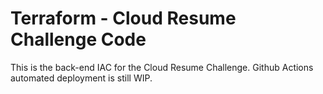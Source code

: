 # Terraform - Cloud Resume Challenge Code

This is the back-end IAC for the Cloud Resume Challenge. Github Actions automated deployment is still WIP.